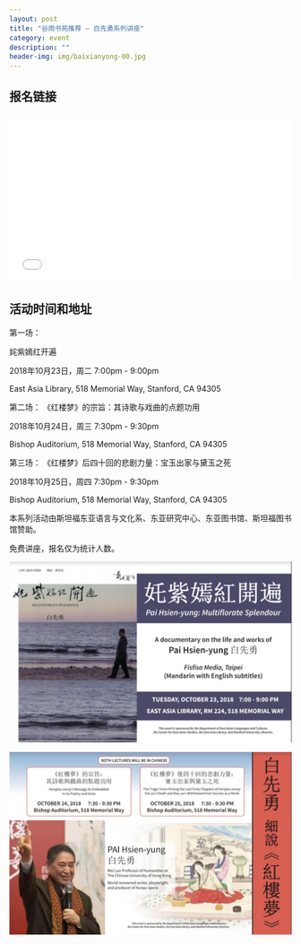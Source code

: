 ```yaml
---
layout: post
title: "谷雨书苑推荐 — 白先勇系列讲座"
category: event
description: ""
header-img: img/baixianyong-00.jpg
---
```


## 报名链接
<div style="width:100%; text-align:left;" ><iframe src="//eventbrite.com/tickets-external?eid=50676922038&ref=etckt" frameborder="0" height="300" width="100%" vspace="0" hspace="0" marginheight="5" marginwidth="5" scrolling="auto" allowtransparency="true"></iframe></div>

## 活动时间和地址
第一场：

姹紫嫣红开遍

2018年10月23日，周二 7:00pm - 9:00pm 

East Asia Library, 518 Memorial Way, Stanford, CA 94305



第二场：
《红楼梦》的宗旨：其诗歌与戏曲的点题功用

2018年10月24日，周三 7:30pm - 9:30pm 

Bishop Auditorium, 518 Memorial Way, Stanford, CA 94305

 
 
第三场：
《红楼梦》后四十回的悲剧力量：宝玉出家与黛玉之死

2018年10月25日，周四 7:30pm - 9:30pm 

Bishop Auditorium, 518 Memorial Way, Stanford, CA 94305

 

 
本系列活动由斯坦福东亚语言与文化系、东亚研究中心、东亚图书馆、斯坦福图书馆赞助。

免费讲座，报名仅为统计人数。

![img](/img/baixianyong-01.jpg)

![img](/img/baixianyong-02.jpg)
